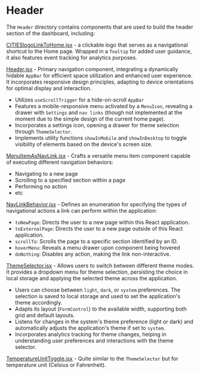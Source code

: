 # Header

The `Header` directory contains components that are used to build the header section of the dashboard, including:

[CITIESlogoLinkToHome.jsx](CITIESlogoLinkToHome.jsx) - a clickable logo that serves as a navigational shortcut to the Home page. Wrapped in a `Tooltip` for added user guidance, it also features event tracking for analytics purposes.

[Header.jsx](Header.jsx) - Primary navigation component, integrating a dynamically hidable `AppBar` for efficient space utilization and enhanced user experience. It incorporates responsive design principles, adapting to device orientations for optimal display and interaction.

- Utilizes `useScrollTrigger` for a hide-on-scroll `AppBar`
- Features a mobile-responsive menu activated by a `MenuIcon`, revealing a drawer with `Settings` and `nav links` (though not implemented at the moment due to the simple design of the current home page).
- Incorporates a settings icon, opening a drawer for theme selection through `ThemeSelector`.
- Implements utility functions `showInMobile` and `showInDesktop` to toggle visibility of elements based on the device's screen size.

[MenuItemAsNavLink.jsx](MenuItemAsNavLink.jsx) - Crafts a versatile menu item component capable of executing different navigation behaviors:
- Navigating to a new page
- Scrolling to a specified section within a page
- Performing no action
- etc

[NavLinkBehavior.jsx](NavLinkBehavior.jsx) - Defines an enumeration for specifying the types of navigational actions a link can perform within the application:

- `toNewPage`: Directs the user to a new page within this React application.
- `toExternalPage`: Directs the user to a new page outside of this React application.
- `scrollTo`: Scrolls the page to a specific section identified by an ID.
- `hoverMenu`: Reveals a menu drawer upon component being hovered
- `doNothing`: Disables any action, making the link non-interactive.

[ThemeSelector.jsx](ThemeSelector.jsx) - Allows users to switch between different theme modes. It provides a dropdown menu for theme selection, persisting the choice in local storage and applying the selected theme across the application.

- Users can choose between `light`, `dark`, or `system` preferences. The selection is saved to local storage and used to set the application's theme accordingly.
- Adapts its layout (`FormControl`) to the available width, supporting both grid and default layouts.
- Listens for changes in the system's theme preference (light or dark) and automatically adjusts the application's theme if set to `system`.
- Incorporates analytics tracking for theme changes, helping in understanding user preferences and interactions with the theme selector.

[TemperatureUnitToggle.jsx](TemperatureUnitToggle.jsx) - Quite similar to the `ThemeSelector` but for temperature unit (Celsius or Fahrenheit).